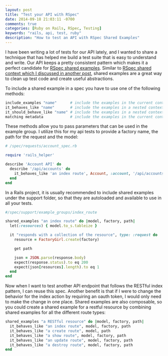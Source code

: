 ```yaml
---
layout: post
title: "Test your API with RSpec"
date: 2014-09-18 21:03:11 -0700
comments: true
categories: [Ruby on Rails, RSpec, Testing]
keywords: "rails, api, test, ruby"
description: "How to test an API with RSpec Shared Examples"
---
```


I have been writing a lot of tests for our API lately, and I wanted to share a technique that has helped me build a test suite that is easy to understand and write. Our API keeps a pretty consistent pattern which makes it a perfect candidate for [RSpec shared examples](https://www.relishapp.com/rspec/rspec-core/docs/example-groups/shared-examples). Similar to  [RSpec shared context which I discussed in another post](http://steven-ferguson.github.io/blog/2014/05/17/using-rspec-shared-context-for-dryer-specs/), shared examples are a great way to clean up test code and create useful abstractions.

To include a shared example in a spec you have to use one of the following methods:
```ruby
include_examples "name"      # include the examples in the current context
it_behaves_like "name"       # include the examples in a nested context
it_should_behave_like "name" # include the examples in a nested context
matching metadata            # include the examples in the current context
```

These methods allow you to pass parameters that can be used in the example group. I utilize this for my api tests to provide a factory name, the path for the request and the model:

```ruby
# /spec/requests/account_spec.rb

require 'rails_helper'

describe 'Account API' do
  describe '/api/accounts' do
    it_behaves_like 'an index route', Account, :account, '/api/accounts'
  end
end
```

In a Rails project, it is usually recommended to include shared examples under the support folder, so that they are autoloaded and available to use in all your tests.

```ruby
#/spec/support/example_groups/index_route

shared_examples "an index route" do |model, factory, path|
  let(:resources) { model.to_s.tableize }

  it "responds with a collection of the resource", type: :request do
    resource = FactoryGirl.create(factory)

    get path

    json = JSON.parse(response.body)
    expect(response.status).to eq 200
    expect(json[resources].length).to eq 1
  end
end
```

Now when I want to test another API endpoint that follows the RESTful index pattern, I can reuse this spec. Another benefit is that if I were to change the behavior for the index action by requiring an oauth token, I would only need to make the change in one place. Shared examples are also composable, so you could create a shared example for a restful resource by combining shared examples for all the different route types:

```ruby
shared_examples "a RESTful resource" do |model, factory, path|
  it_behaves_like "an index route", model, factory, path
  it_behaves_like "a create route", model, path
  it_behaves_like "a show route", model, factory, path
  it_behaves_like "an update route", model, factory, path
  it_behaves_like "a destroy route", model, factory, path
end
``` 